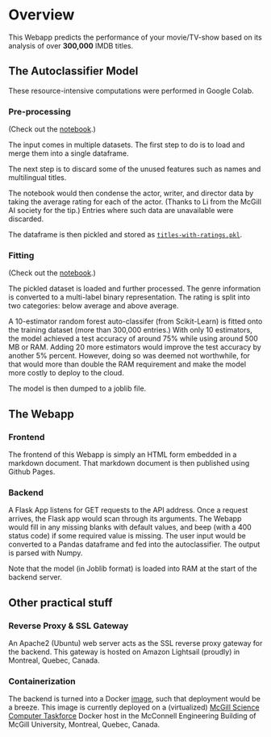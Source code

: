 # Overview
This Webapp predicts the performance of your movie/TV-show based on its analysis of over **300,000** IMDB titles.

## The Autoclassifier Model
These resource-intensive computations were performed in Google Colab.

### Pre-processing
(Check out the [notebook](https://github.com/jacobthebanana/McGill-AI-Stereotyper/blob/master/notebooks/2020-MAIS-Project-%20Data%20Preprocessing.ipynb).)

The input comes in multiple datasets. The first step to do is to load and merge them into a single dataframe.

The next step is to discard some of the unused features such as names and multilingual titles.

The notebook would then condense the actor, writer, and director data by taking the average rating for each of the actor. 
(Thanks to Li from the McGill AI society for the tip.) Entries where such data are unavailable were discarded.

The dataframe is then pickled and stored as [`titles-with-ratings.pkl`](https://github.com/jacobthebanana/McGill-AI-Stereotyper/releases/download/1.0/titles-with-ratings.pkl).

### Fitting
(Check out the [notebook](https://github.com/jacobthebanana/McGill-AI-Stereotyper/blob/master/notebooks/2020-MAIS-Project-%20Model.ipynb).)

The pickled dataset is loaded and further processed. The genre information is converted to a multi-label binary representation. 
The rating is split into two categories: below average and above average.

A 10-estimator random forest auto-classifer (from Scikit-Learn) is fitted onto the training dataset (more than 300,000 entries.) 
With only 10 estimators, the model achieved a test accuracy of around 75% while using around 500 MB or RAM. 
Adding 20 more estimators would improve the test accuracy by another 5% percent. 
However, doing so was deemed not worthwhile, 
for that would more than double the RAM requirement and make the model more costly to deploy to the cloud. 

The model is then dumped to a joblib file.

## The Webapp
### Frontend
The frontend of this Webapp is simply an HTML form embedded in a markdown document. 
That markdown document is then published using Github Pages.

### Backend
A Flask App listens for GET requests to the API address. Once a request arrives, the Flask app would scan through its arguments. 
The Webapp would fill in any missing blanks with default values, and beep (with a 400 status code) if some required value is missing.
The user input would be converted to a Pandas dataframe and fed into the autoclassifier. The output is parsed with Numpy.

Note that the model (in Joblib format) is loaded into RAM at the start of the backend server.

## Other practical stuff
### Reverse Proxy & SSL Gateway
An Apache2 (Ubuntu) web server acts as the SSL reverse proxy gateway for the backend. This gateway is hosted on Amazon Lightsail (proudly) in Montreal, Quebec, Canada.

### Containerization
The backend is turned into a Docker [image](https://hub.docker.com/r/jacobthebanana/movie-rfc-backend), such that deployment would be a breeze.
This image is currently deployed on a (virtualized) [McGill Science Computer Taskforce](https://ctf.science.mcgill.ca/) Docker host in the McConnell Engineering Building of McGill University, Montreal, Quebec, Canada.
